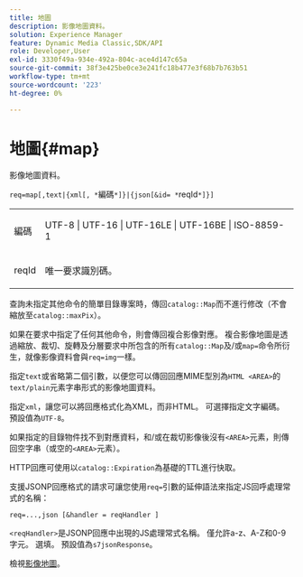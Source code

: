 ```yaml
---
title: 地圖
description: 影像地圖資料。
solution: Experience Manager
feature: Dynamic Media Classic,SDK/API
role: Developer,User
exl-id: 3330f49a-934e-492a-804c-ace4d147c65a
source-git-commit: 38f3e425be0ce3e241fc18b477e3f68b7b763b51
workflow-type: tm+mt
source-wordcount: '223'
ht-degree: 0%

---
```


# 地圖{#map}

影像地圖資料。

`req=map[,text|{xml[, *`編碼`*]}|{json[&id= *`reqId`*]}]`

<table id="simpletable_10F2152FDF33411491FBBAFD173CA5ED"> 
 <tr class="strow"> 
  <td class="stentry"> <p><span class="codeph"><span class="varname">編碼</span></span> </p> </td> 
  <td class="stentry"> <p><span class="codeph"> UTF-8 | UTF-16 | UTF-16LE | UTF-16BE | ISO-8859-1</span> </p></td> 
 </tr> 
 <tr class="strow"> 
  <td class="stentry"> <p><span class="codeph"><span class="varname"> reqId</span></span> </p></td> 
  <td class="stentry"> <p>唯一要求識別碼。 </p></td> 
 </tr> 
</table>

查詢未指定其他命令的簡單目錄專案時，傳回`catalog::Map`而不進行修改（不會縮放至`catalog::maxPix`）。

如果在要求中指定了任何其他命令，則會傳回複合影像對應。 複合影像地圖是透過縮放、裁切、旋轉及分層要求中所包含的所有`catalog::Map`及/或`map=`命令所衍生，就像影像資料會與`req=img`一樣。

指定`text`或省略第二個引數，以便您可以傳回回應MIME型別為`HTML <AREA>`的`text/plain`元素字串形式的影像地圖資料。

指定`xml`，讓您可以將回應格式化為XML，而非HTML。 可選擇指定文字編碼。 預設值為`UTF-8`。

如果指定的目錄物件找不到對應資料，和/或在裁切影像後沒有`<AREA>`元素，則傳回空字串（或空的`<AREA>`元素）。

HTTP回應可使用以`catalog::Expiration`為基礎的TTL進行快取。

支援JSONP回應格式的請求可讓您使用`req=`引數的延伸語法來指定JS回呼處理常式的名稱：

`req=...,json [&handler = reqHandler ]`

`<reqHandler>`是JSONP回應中出現的JS處理常式名稱。 僅允許a-z、A-Z和0-9字元。 選填。 預設值為`s7jsonResponse`。

檢視[影像地圖](../../../../../../is-api/http-ref/image-serving-api-ref/c-http-protocol-reference/c-syntax-and-features/r-image-maps.md#reference-ff7d1bac2a064104b0c508a81316fdab)。
